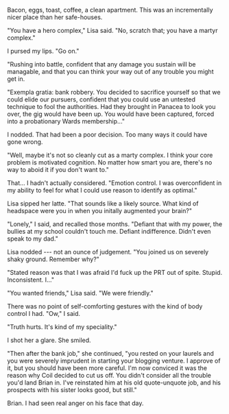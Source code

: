 Bacon, eggs, toast, coffee, a clean apartment. This was an incrementally nicer place than
her safe-houses.

"You have a hero complex," Lisa said. "No, scratch that; you have a martyr complex."

I pursed my lips. "Go on."

"Rushing into battle, confident that any damage you sustain will be managable, and
that you can think your way out of any trouble you might get in.

"Exempla gratia: bank robbery. You decided to sacrifice yourself so that we could elide
our pursuers, confident that you could use an untested technique to fool the authorities.
Had they brought in Panacea to look you over, the gig would have been up. You would have
been captured, forced into a probationary Wards membership..."

I nodded. That had been a poor decision. Too many ways it could have gone wrong.

"Well, maybe it's not so cleanly cut as a marty complex. I think your core problem is motivated
cognition. No matter how smart you are, there's no way to aboid it if you don't want to."

That... I hadn't actually considered. "Emotion control. I was overconfident in my ability to
feel for what I could use reason to identify as optimal."

Lisa sipped her latte. "That sounds like a likely source. What kind of headspace were you in
when you initally augmented your brain?"

"Lonely," I said, and recalled those months. "Defiant that with my power, the bullies at
my school couldn't touch me. Defiant indifference. Didn't even speak to my dad."

Lisa nodded --- not an ounce of judgement. "You joined us on severely shaky ground. Remember why?"

"Stated reason was that I was afraid I'd fuck up the PRT out of spite. Stupid. Inconsistent. I..."

"You wanted friends," Lisa said. "We were friendly."

There was no point of self-comforting gestures with the kind of body control I had. "Ow," I said.

"Truth hurts. It's kind of my speciality."

I shot her a glare. She smiled.

"Then after the bank job," she continued, "you rested on your laurels and you were
severely imprudent in starting your blogging venture. I approve
of it, but you should have been more careful. I'm now conviced it was the reason why Coil
decided to cut us off. You didn't consider all the trouble you'd land Brian in. I've reinstated him
at his old quote-unquote job, and his prospects with his sister looks good, but still."

Brian. I had seen real anger on his face that day. 

